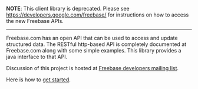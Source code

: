 **NOTE**: This client library is deprecated. Please see https://developers.google.com/freebase/ for instructions on how to access the new Freebase APIs.

---

Freebase.com has an open API that can be used to access and update structured data. The RESTful http-based API is completely documented at Freebase.com along with some simple examples. This library provides a java interface to that API.

Discussion of this project is hosted at [Freebase developers mailing list](http://lists.freebase.com/mailman/listinfo/developers).

Here is how to [get started](GettingStarted.md).